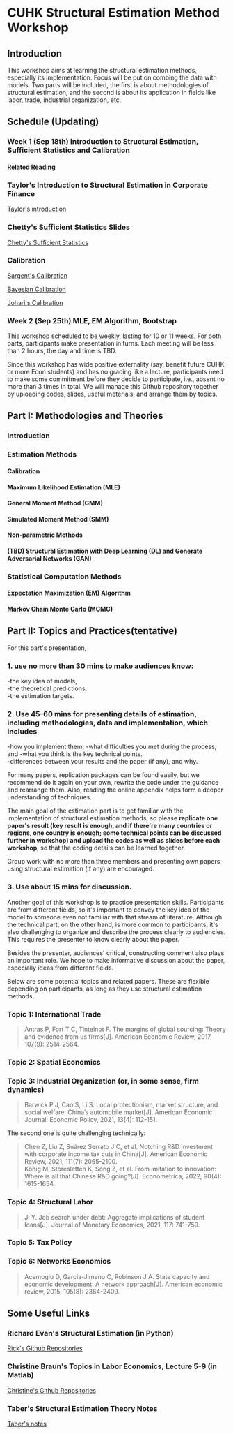 # CUHK Structural Estimation Method Workshop
## Introduction
This workshop aims at learning the structural estimation methods, especially its implementation. Focus will be put on combing the data with models. Two parts will be included, the first is about methodologies of structural estimation, and the second is about its application in fields like labor, trade, industrial organization, etc.

## Schedule (Updating)
### Week 1 (Sep 18th) Introduction to Structural Estimation, Sufficient Statistics and Calibration
#### Related Reading

### Taylor's Introduction to Structural Estimation in Corporate Finance
[Taylor's introduction](http://finance-faculty.wharton.upenn.edu/luket/wp-content/uploads/sites/10/2017/04/Structural_estimation_2017.pdf)

### Chetty's Sufficient Statistics Slides
[Chetty's Sufficient Statistics](https://rajchetty.com/wp-content/uploads/2021/04/slides_areview_suffstat.pdf)

### Calibration
[Sargent's Calibration](https://tomasrm.github.io/teaching/quantmacro/data_macro.pdf)

[Bayesian Calibration](https://www.asc.ohio-state.edu/statistics/comp_exp/jour.club/kennedy01.pdfv)

[Johari's Calibration](https://www.studocu.com/en-us/document/stanford-university/game-theory-with-engineering-applications/lecture-notes-on-calibration/746869)



### Week 2 (Sep 25th) MLE, EM Algorithm, Bootstrap

This workshop scheduled to be weekly, lasting for 10 or 11 weeks. For both parts, participants make presentation in turns. Each meeting will be less than 2 hours, the day and time is TBD. 

Since this workshop has wide positive externality (say, benefit future CUHK or more Econ students) and has no grading like a lecture, participants need to make some commitment  before they decide to participate, i.e., absent no more than 3 times in total. We will manage this Github repository together by uploading codes, slides, useful meterials, and arrange them by topics. 



## Part I: Methodologies and Theories
### Introduction
### Estimation Methods
#### Calibration
#### Maximum Likelihood Estimation (MLE)
#### General Moment Method (GMM)
#### Simulated Moment Method (SMM)
#### Non-parametric Methods
#### (TBD) Structural Estimation with Deep Learning (DL) and Generate Adversarial Networks (GAN)

### Statistical Computation Methods
#### Expectation Maximization (EM) Algorithm
#### Markov Chain Monte Carlo (MCMC)


## Part II: Topics and Practices(tentative)
For this part's presentation, 

### 1. use **no more than** 30 mins to make audiences know:  
  -the key idea of models,   
  -the theoretical predictions,    
  -the estimation targets.    

### 2. Use 45-60 mins for presenting details of estimation, including methodologies, data and implementation, which includes
 -how you implement them, 
 -what difficulties you met during the process, and 
 -what you think is the key technical points.   
 -differences between your results and the paper (if any), and why.   

For many papers, replication packages can be found easily, but we recommend do it again on your own, rewrite the code under the guidance and rearrange them. Also, reading the online appendix helps form a deeper understanding of techniques.  

The main goal of the estimation part is to get familiar with the implementation of structural estimation methods, so please **replicate one paper's result (key result is enough, and if there're many countries or regions, one country is enough; some technical points can be discussed further in workshop) and upload the codes as well as slides before each workshop**, so that the coding details can be learned together. 

Group work with no more than three members and presenting own papers using structural estimation (if any) are encouraged. 

### 3. Use about 15 mins for discussion. 
Another goal of this workshop is to practice presentation skills. Participants are from different fields, so it's important to convey the key idea of the model to someone even not familiar with that stream of literature. Although the technical part, on the other hand, is more common to participants, it's also challenging to organize and describe the process clearly to audiencies. This requires the presenter to know clearly about the paper.

Besides the presenter, audiences' critical, constructing comment also plays an important role. We hope to make informative discussion about the paper, especially ideas from different fields.

Below are some potential topics and related papers. These are flexible depending on participants, as long as they use structural estimation methods.

### Topic 1: International Trade
>Antras P, Fort T C, Tintelnot F. The margins of global sourcing: Theory and evidence from us firms[J]. American Economic Review, 2017, 107(9): 2514-2564.


### Topic 2: Spatial Economics


### Topic 3: Industrial Organization (or, in some sense, firm dynamics)
>Barwick P J, Cao S, Li S. Local protectionism, market structure, and social welfare: China’s automobile market[J]. American Economic Journal: Economic Policy, 2021, 13(4): 112-151.


The second one is quite challenging technically:
>Chen Z, Liu Z, Suárez Serrato J C, et al. Notching R&D investment with corporate income tax cuts in China[J]. American Economic Review, 2021, 111(7): 2065-2100.    
>König M, Storesletten K, Song Z, et al. From imitation to innovation: Where is all that Chinese R&D going?[J]. Econometrica, 2022, 90(4): 1615-1654.


### Topic 4: Structural Labor
> Ji Y. Job search under debt: Aggregate implications of student loans[J]. Journal of Monetary Economics, 2021, 117: 741-759.

### Topic 5: Tax Policy

### Topic 6: Networks Economics
> Acemoglu D, García-Jimeno C, Robinson J A. State capacity and economic development: A network approach[J]. American economic review, 2015, 105(8): 2364-2409.





## Some Useful Links
### Richard Evan's Structural Estimation (in Python)
[Rick's Github Repositories](https://github.com/rickecon/StructEst_W20)
### Christine Braun's Topics in Labor Economics, Lecture 5-9 (in Matlab)
[Christine's Github Repositories](https://christine-braun.github.io/teaching-labor.html)
### Taber's Structural Estimation Theory Notes
[Taber's notes](https://users.ssc.wisc.edu/~ctaber/718/struct.pdf)
